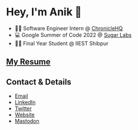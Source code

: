 # Hey, I'm Anik 👋

- 👨‍💻 Software Engineer Intern @ [ChronicleHQ](https://github.com/chroniclehq)
- 💻 Google Summer of Code 2022 @ [Sugar Labs](https://github.com/sugarlabs)
- 👨‍🎓 Final Year Student @ IIEST Shibpur

## [My Resume](https://drive.google.com/file/d/11RewrnkZ4WVkDOFusuqm-wCPPJjGt044/view)

## Contact & Details

- [Email](mailto:contact@anikd.com)
- [LinkedIn](https://linkedin.com/in/sadn1ck)
- [Twitter](https://twitter.com/__sadn1ck__)
- [Website](https://anikd.com)
- <a rel="me" href="https://hachyderm.io/@sadn1ck">Mastodon</a>